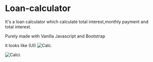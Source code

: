 # Loan-calculator
It's a loan calculator which calculate total interest,monthly payment and total interest.

Purely made with Vanilla Javascript and Bootstrap

it looks like (UI) ![Calc](https://user-images.githubusercontent.com/40779038/55280963-1cacfa00-5353-11e9-8440-ac3c24539184.PNG).

![Calci](https://user-images.githubusercontent.com/40779038/55280995-a78df480-5353-11e9-8422-b500004d5d91.PNG).
